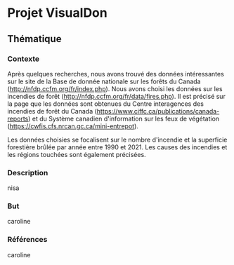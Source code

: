 # Projet VisualDon
## Thématique
### Contexte
Après quelques recherches, nous avons trouvé des données intéressantes sur le site de la Base de donnée nationale sur les forêts du Canada (http://nfdp.ccfm.org/fr/index.php). Nous avons choisi les données sur les incendies de forêt (http://nfdp.ccfm.org/fr/data/fires.php). Il est précisé sur la page que les données sont obtenues du Centre interagences des incendies de forêt du Canada (https://www.ciffc.ca/publications/canada-reports) et du Système canadien d'information sur les feux de végétation (https://cwfis.cfs.nrcan.gc.ca/mini-entrepot). 

Les données choisies se focalisent sur le nombre d'incendie et la superficie forestière brûlée par année entre 1990 et 2021. Les causes des incendies et les régions touchées sont également précisées.

### Description
nisa
### But
caroline
### Références
caroline
